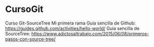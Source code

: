 # CursoGit
Curso Git-SourceTree
Mi primera rama
Guia sencilla de Github: https://guides.github.com/activities/hello-world/
Guia sencilla de SourceTree: https://www.adictosaltrabajo.com/2015/06/08/primeros-pasos-con-source-tree/
